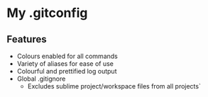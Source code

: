 # My .gitconfig

## Features

 - Colours enabled for all commands
 - Variety of aliases for ease of use
 - Colourful and prettified log output
 - Global .gitignore
    - Excludes sublime project/workspace files from all projects`
